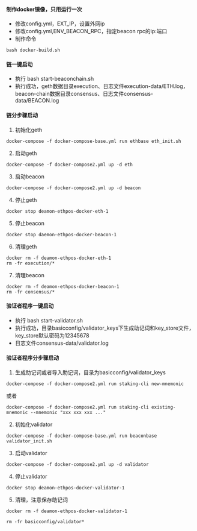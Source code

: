 
#### 制作docker镜像，只用运行一次
- 修改config.yml，EXT_IP，设置外网ip
- 修改config.yml,ENV_BEACON_RPC，指定beacon rpc的ip:端口
- 制作命令
```
bash docker-build.sh
```

#### 链一键启动
- 执行 bash start-beaconchain.sh
- 执行成功，geth数据目录execution、日志文件execution-data/ETH.log，beacon-chain数据目录consensus、日志文件consensus-data/BEACON.log

#### 链分步骤启动
1. 初始化geth
```
docker-compose -f docker-compose-base.yml run ethbase eth_init.sh
```
2. 启动geth
```
docker-compose -f docker-compose2.yml up -d eth
```
3. 启动beacon
```
docker-compose -f docker-compose2.yml up -d beacon
```
4. 停止geth
```
docker stop deamon-ethpos-docker-eth-1
```
5. 停止beacon
```
docker stop daemon-ethpos-docker-beacon-1
```
6. 清理geth
```
docker rm -f deamon-ethpos-docker-eth-1
rm -fr execution/*
```
7. 清理beacon
```
docker rm -f deamon-ethpos-docker-beacon-1
rm -fr consensus/*
```

#### 验证者程序一键启动
- 执行 bash start-validator.sh
- 执行成功，目录basicconfig/validator_keys下生成助记词和key_store文件，key_store默认密码为12345678
- 日志文件consensus-data/validator.log

#### 验证者程序分步骤启动

1. 生成助记词或者导入助记词，目录为basicconfig/validator_keys
```
docker-compose -f docker-compose2.yml run staking-cli new-mnemonic
```
或者
```
docker-compose -f docker-compose2.yml run staking-cli existing-mnemonic --mnemonic "xxx xxx xxx ..."
```
2. 初始化validator
```
docker-compose -f docker-compose-base.yml run beaconbase validator_init.sh
```

3. 启动validator
```
docker-compose -f docker-compose2.yml up -d validator
```

4. 停止validator
```
docker stop deamon-ethpos-docker-validator-1
```

5. 清理，注意保存助记词
```
docker rm -f deamon-ethpos-docker-validator-1

rm -fr basicconfig/validator*
```
